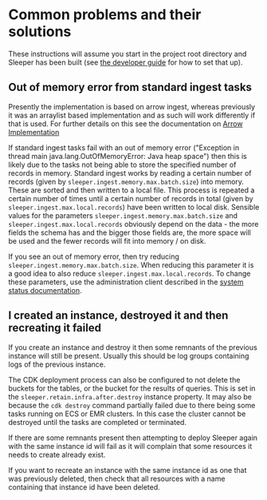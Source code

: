 Common problems and their solutions
===================================

These instructions will assume you start in the project root directory and Sleeper has been built
(see [the developer guide](12-dev-guide.md) for how to set that up).

## Out of memory error from standard ingest tasks

Presently the implementation is based on arrow ingest, whereas previously it was an arraylist based implementation and
as such will work differently if that is used.
For further details on this see the documentation on [Arrow Implementation](19-arrow-implementation.md)

If standard ingest tasks fail with an out of memory error ("Exception in thread main java.lang.OutOfMemoryError: Java
heap space") then this is likely due to the tasks not being able to store the specified number of records in memory.
Standard ingest works by reading a certain number of records (given by `sleeper.ingest.memory.max.batch.size`) into
memory. These are sorted and then written to a local file. This process is repeated a certain number of times until a
certain number of records in total (given by `sleeper.ingest.max.local.records`) have been written to local disk.
Sensible values for the parameters `sleeper.ingest.memory.max.batch.size` and `sleeper.ingest.max.local.records`
obviously depend on the data - the more fields the schema has and the bigger those fields are, the more space will be
used and the fewer records will fit into memory / on disk.

If you see an out of memory error, then try reducing `sleeper.ingest.memory.max.batch.size`. When reducing this
parameter it is a good idea to also reduce `sleeper.ingest.max.local.records`. To change these parameters, use the
administration client described in the [system status documentation](06-status.md).


## I created an instance, destroyed it and then recreating it failed

If you create an instance and destroy it then some remnants of the previous instance will still be present. Usually this
should be log groups containing logs of the previous instance.

The CDK deployment process can also be configured to not delete the buckets for the tables, or the bucket for the
results of queries. This is set in the `sleeper.retain.infra.after.destroy` instance property. It may also be because
the `cdk destroy` command partially failed due to there being some tasks running on ECS or EMR clusters. In this case
the cluster cannot be destroyed until the tasks are completed or terminated.

If there are some remnants present then attempting to deploy Sleeper again with the same instance id will fail as it
will complain that some resources it needs to create already exist.

If you want to recreate an instance with the same instance id as one that was previously deleted, then check
that all resources with a name containing that instance id have been deleted.
